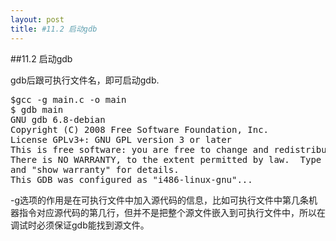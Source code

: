 ```yaml
---
layout: post
title: #11.2 启动gdb 
---
```

##11.2 启动gdb

gdb后跟可执行文件名，即可启动gdb.

<pre class='terminal bootcamp'>
<span class='codeline'>$gcc -g main.c -o main</span>
<span class='codeline'>$ gdb main</span>
<span class='codeline'>GNU gdb 6.8-debian
Copyright (C) 2008 Free Software Foundation, Inc.
License GPLv3+: GNU GPL version 3 or later <http://gnu.org/licenses/gpl.html>
This is free software: you are free to change and redistribute it.
There is NO WARRANTY, to the extent permitted by law.  Type "show copying"
and "show warranty" for details.
This GDB was configured as "i486-linux-gnu"...</span>
</pre>

-g选项的作用是在可执行文件中加入源代码的信息，比如可执行文件中第几条机器指令对应源代码的第几行，但并不是把整个源文件嵌入到可执行文件中，所以在调试时必须保证gdb能找到源文件。

